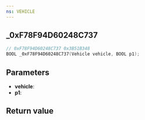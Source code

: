 ```yaml
---
ns: VEHICLE
---
```

## _0xF78F94D60248C737

```c
// 0xF78F94D60248C737 0x3B51B348
BOOL _0xF78F94D60248C737(Vehicle vehicle, BOOL p1);
```


## Parameters
* **vehicle**: 
* **p1**: 

## Return value

